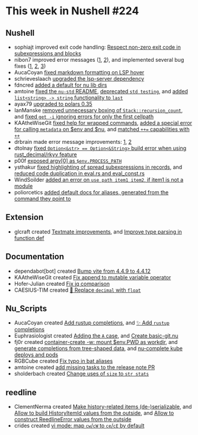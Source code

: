 # This week in Nushell #224


## Nushell

- sophiajt improved exit code handling: [Respect non-zero exit code in subexpressions and blocks](https://github.com/nushell/nushell/pull/8984)
- nibon7 improved error messages ([1](https://github.com/nushell/nushell/pull/11226), [2](https://github.com/nushell/nushell/pull/11214)), and implemented several bug fixes ([1](https://github.com/nushell/nushell/pull/11210), [2](https://github.com/nushell/nushell/pull/11207), [3](https://github.com/nushell/nushell/pull/11261))
- AucaCoyan [fixed markdown formatting on LSP hover](https://github.com/nushell/nushell/pull/11253)
- schrieveslaach [upgraded the lsp-server dependency](https://github.com/nushell/nushell/pull/11252)
- fdncred [added a default for nu lib dirs](https://github.com/nushell/nushell/pull/11248)
- amtoine [fixed the `nu-std` README](https://github.com/nushell/nushell/pull/11244), [deprecated `std testing`](https://github.com/nushell/nushell/pull/11151), and [added `list<string> -> string` functionality to `last`](https://github.com/nushell/nushell/pull/11137)
- ayax79 [upgraded to polars 0.35](https://github.com/nushell/nushell/pull/11241)
- IanManske [removed unnecessary boxing of `Stack::recursion_count`](https://github.com/nushell/nushell/pull/11238), and [fixed `get -i` ignoring errors for only the first cellpath](https://github.com/nushell/nushell/pull/11213)
- KAAtheWiseGit [fixed help for wrapped commands](https://github.com/nushell/nushell/pull/11235), [added a special error for calling `metadata` on $env and $nu](https://github.com/nushell/nushell/pull/11228), and [matched `++=` capabilities with `++`](https://github.com/nushell/nushell/pull/11130)
- drbrain made error message improvements: [1](https://github.com/nushell/nushell/pull/11230), [2](https://github.com/nushell/nushell/pull/11222)
- dtolnay [fixed `Option<&str> == Option<&String>` build error when using rust_decimal/rkyv feature](https://github.com/nushell/nushell/pull/11205)
- p00f [exposed argv[0] as `$env.PROCESS_PATH`](https://github.com/nushell/nushell/pull/11203)
- ysthakur [fixed highlighting of spread subexpressions in records](https://github.com/nushell/nushell/pull/11202), and [reduced code duplication in eval.rs and eval_const.rs](https://github.com/nushell/nushell/pull/11192)
- WindSoilder [added an error on `use path item1 item2`, if item1 is not a module](https://github.com/nushell/nushell/pull/11183)
- poliorcetics [added default docs for aliases, generated from the command they point to](https://github.com/nushell/nushell/pull/10825)

## Extension

- glcraft created [Textmate improvements](https://github.com/nushell/vscode-nushell-lang/pull/168), and [Improve type parsing in function def](https://github.com/nushell/vscode-nushell-lang/pull/167)

## Documentation

- dependabot[bot] created [Bump vite from 4.4.9 to 4.4.12](https://github.com/nushell/nushell.github.io/pull/1165)
- KAAtheWiseGit created [Fix append to mutable variable operator](https://github.com/nushell/nushell.github.io/pull/1164)
- Hofer-Julian created [Fix jq comparison](https://github.com/nushell/nushell.github.io/pull/1162)
- CAESIUS-TIM created [:memo: Replace `decimal` with `float`](https://github.com/nushell/nushell.github.io/pull/1161)

## Nu_Scripts

- AucaCoyan created [Add rustup completions](https://github.com/nushell/nu_scripts/pull/690), and [:sparkles: Add `rustup` completions](https://github.com/nushell/nu_scripts/pull/689)
- Euphrasiologist created [Adding the `A` case](https://github.com/nushell/nu_scripts/pull/688), and [Create basic-git.nu](https://github.com/nushell/nu_scripts/pull/687)
- fj0r created [container-create -w: mount $env.PWD as workdir](https://github.com/nushell/nu_scripts/pull/686), and [generate completions from tree-shaped data](https://github.com/nushell/nu_scripts/pull/683), and [nu-complete kube deploys and pods](https://github.com/nushell/nu_scripts/pull/682)
- RGBCube created [Fix typo in bat aliases](https://github.com/nushell/nu_scripts/pull/684)
- amtoine created [add missing tasks to the release note PR](https://github.com/nushell/nu_scripts/pull/665)
- sholderbach created [Change uses of `size` to `str stats`](https://github.com/nushell/nu_scripts/pull/647)

## reedline

- ClementNerma created [ Make history-related items (de-)serializable](https://github.com/nushell/reedline/pull/678), and [Allow to build HistoryItemId values from the outside](https://github.com/nushell/reedline/pull/677), and [Allow to construct ReedlineError values from the outside](https://github.com/nushell/reedline/pull/676)
- crides created [vi mode: map `cw`/`cW` to `ce`/`cE` by default](https://github.com/nushell/reedline/pull/668)
